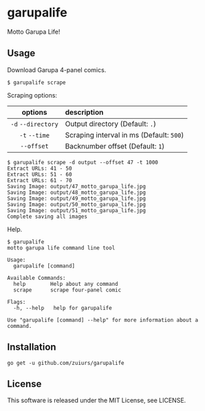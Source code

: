 # garupalife

Motto Garupa Life!

## Usage

Download Garupa 4-panel comics.

```
$ garupalife scrape
```

Scraping options:

|options|description|
|:-:|:-|
|`-d` `--directory`|Output directory (Default: `.`)|
|`-t` `--time`|Scraping interval in ms (Default: `500`) |
|`--offset`|Backnumber offset (Default: `1`)|

```
$ garupalife scrape -d output --offset 47 -t 1000
Extract URLs: 41 - 50
Extract URLs: 51 - 60
Extract URLs: 61 - 70
Saving Image: output/47_motto_garupa_life.jpg
Saving Image: output/48_motto_garupa_life.jpg
Saving Image: output/49_motto_garupa_life.jpg
Saving Image: output/50_motto_garupa_life.jpg
Saving Image: output/51_motto_garupa_life.jpg
Complete saving all images
```

Help.

```
$ garupalife
motto garupa life command line tool

Usage:
  garupalife [command]

Available Commands:
  help        Help about any command
  scrape      scrape four-panel comic

Flags:
  -h, --help   help for garupalife

Use "garupalife [command] --help" for more information about a command.
```

## Installation

```
go get -u github.com/zuiurs/garupalife
```

## License

This software is released under the MIT License, see LICENSE.
